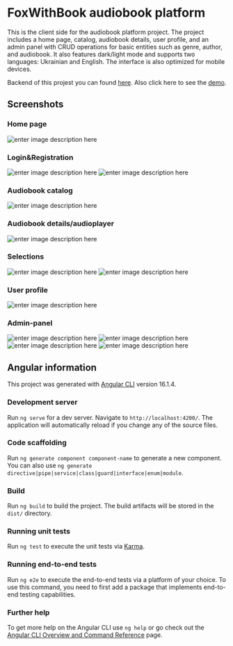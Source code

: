 
# FoxWithBook audiobook platform
This is the client side for the audiobook platform project. The project includes a home page, catalog, audiobook details, user profile, and an admin panel with CRUD operations for basic entities such as genre, author, and audiobook. It also features dark/light mode and supports two languages: Ukrainian and English. The interface is also optimized for mobile devices.

Backend of this projest you can found [here](https://github.com/AdrianFoxy/AudioBookPlatformProjectBackend?tab=readme-ov-file). 
Also click here to see the [demo](https://foxwithbook.azurewebsites.net/).

## Screenshots
### Home page
![enter image description here](https://media.discordapp.net/attachments/1210173124570644520/1210173186998542396/image.png?ex=65e9989b&is=65d7239b&hm=1f6c42f214ada2ff43a7ed48654f35f16abf7cb4a6350587641abcbcf5b24354&=&format=webp&quality=lossless&width=833&height=1200)
### Login&Registration
![enter image description here](https://media.discordapp.net/attachments/1210173124570644520/1210179000782295140/image.png?ex=65e99e05&is=65d72905&hm=1ac50ace548725378d09ef23283621ab2b616b6ee8500ac73dd3ff18ab5a8358&=&format=webp&quality=lossless&width=833&height=554)
![enter image description here](https://media.discordapp.net/attachments/1210173124570644520/1210179054335172648/image.png?ex=65e99e12&is=65d72912&hm=1b638464c39a3ba9c9490938b181d54d45b877a724fae8abd56a5fde911286ed&=&format=webp&quality=lossless&width=833&height=600)
### Audiobook catalog
![enter image description here](https://media.discordapp.net/attachments/1210173124570644520/1210174495181250580/image.png?ex=65e999d3&is=65d724d3&hm=e53478b4307a531ba018bf3a54dde6af2834060b27f2b58e192c88061ab6dea2&=&format=webp&quality=lossless&width=833&height=1200)
### Audiobook details/audioplayer
![enter image description here](https://media.discordapp.net/attachments/1210173124570644520/1210175099991228416/image.png?ex=65e99a63&is=65d72563&hm=b6cc99dba34fa8dbeee7771ca415004d8be0e5af180876872cbea06b2ad26408&=&format=webp&quality=lossless&width=833&height=2000)
### Selections
![enter image description here](https://media.discordapp.net/attachments/1210173124570644520/1210175341394665492/image.png?ex=65e99a9d&is=65d7259d&hm=4eaee0ebe30c640ec62dcae53b587ae34f2f6ed9b1fdc3c025f65605804acb2e&=&format=webp&quality=lossless&width=833&height=900)
![enter image description here](https://media.discordapp.net/attachments/1210173124570644520/1210176372115374130/image.png?ex=65e99b93&is=65d72693&hm=e4c82fa298650c791e265de88c67023fc8cf36e2285432e78849dad09eae82ff&=&format=webp&quality=lossless&width=833&height=950)
### User profile
![enter image description here](https://media.discordapp.net/attachments/1210173124570644520/1210177080986435655/image.png?ex=65e99c3c&is=65d7273c&hm=9010c0e60abcae99bdaac1ff55f66e1c78691c3db779d79e62cf1db587c497cc&=&format=webp&quality=lossless&width=833&height=800)
### Admin-panel
![enter image description here](https://media.discordapp.net/attachments/1210173124570644520/1210177521631633419/image.png?ex=65e99ca5&is=65d727a5&hm=993229c27472308724aa9ceb3e83042d19585cb533a65f274dfc3a5d60414075&=&format=webp&quality=lossless&width=833&height=399)
![enter image description here](https://media.discordapp.net/attachments/1210173124570644520/1210177848871227473/image.png?ex=65e99cf3&is=65d727f3&hm=b26ed1d90fddf58fc47e573e46be7b502278d5a0c6cb8a24966d247cae96efe2&=&format=webp&quality=lossless&width=833&height=397)
![enter image description here](https://media.discordapp.net/attachments/1210173124570644520/1210177990722330664/image.png?ex=65e99d15&is=65d72815&hm=2b1054fcbceba479948b20db7d7828cfa5aeb91f68c5d390db5575d97fb7187a&=&format=webp&quality=lossless&width=833&height=600)
![enter image description here](https://media.discordapp.net/attachments/1210173124570644520/1210180072007536711/image.png?ex=65e99f05&is=65d72a05&hm=bf8e203fc33cad5661b8f8ffd0e8eecfa8484c919a6adec7f5775f14e863a37c&=&format=webp&quality=lossless&width=833&height=399)
## Angular information
This project was generated with [Angular CLI](https://github.com/angular/angular-cli) version 16.1.4.

### Development server

Run `ng serve` for a dev server. Navigate to `http://localhost:4200/`. The application will automatically reload if you change any of the source files.

### Code scaffolding

Run `ng generate component component-name` to generate a new component. You can also use `ng generate directive|pipe|service|class|guard|interface|enum|module`.

### Build

Run `ng build` to build the project. The build artifacts will be stored in the `dist/` directory.

### Running unit tests

Run `ng test` to execute the unit tests via [Karma](https://karma-runner.github.io).

### Running end-to-end tests

Run `ng e2e` to execute the end-to-end tests via a platform of your choice. To use this command, you need to first add a package that implements end-to-end testing capabilities.

### Further help

To get more help on the Angular CLI use `ng help` or go check out the [Angular CLI Overview and Command Reference](https://angular.io/cli) page.

